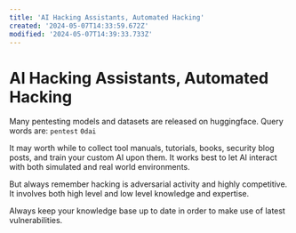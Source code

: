 ```yaml
---
title: 'AI Hacking Assistants, Automated Hacking'
created: '2024-05-07T14:33:59.672Z'
modified: '2024-05-07T14:39:33.733Z'
---
```


# AI Hacking Assistants, Automated Hacking

Many pentesting models and datasets are released on huggingface. Query words are: `pentest` `0dai`

It may worth while to collect tool manuals, tutorials, books, security blog posts, and train your custom AI upon them. It works best to let AI interact with both simulated and real world environments.

But always remember hacking is adversarial activity and highly competitive. It involves both high level and low level knowledge and expertise.

Always keep your knowledge base up to date in order to make use of latest vulnerabilities.
